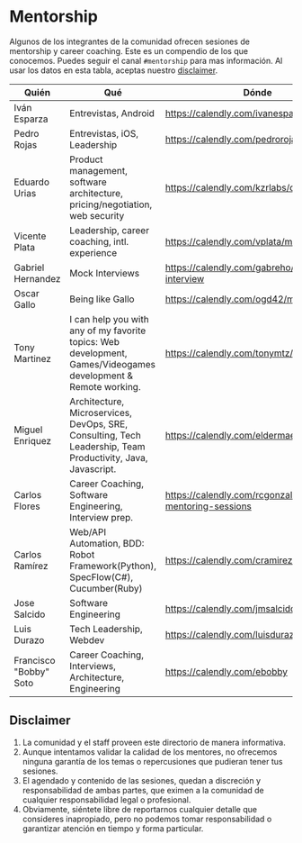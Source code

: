 # Mentorship

Algunos de los integrantes de la comunidad ofrecen sesiones de mentorship y career coaching. Este es un compendio de los que 
conocemos. Puedes seguir el canal `#mentorship` para mas información. Al usar los datos en esta tabla, aceptas nuestro [disclaimer](#disclaimer).

|Quién|Qué|Dónde|Twitter|
|---|---|---|---|
|Iván Esparza|Entrevistas, Android|https://calendly.com/ivanesparza|[@ivanebernal](https://twitter.com/ivanebernal)|
|Pedro Rojas|Entrevistas, iOS, Leadership|https://calendly.com/pedrorojas|[@pitt500](https://twitter.com/pitt500)|
|Eduardo Urias|Product management, software architecture, pricing/negotiation, web security |https://calendly.com/kzrlabs/devz-1-1|[@larsx2](https://twitter.com/larsx2)|
|Vicente Plata|Leadership, career coaching, intl. experience|https://calendly.com/vplata/mentorship|[@xnt](https://twitter.com/xnt)|
|Gabriel Hernandez|Mock Interviews|https://calendly.com/gabreho/mock-interview|[@gabreho](https://twitter.com/gabreho)|
|Oscar Gallo|Being like Gallo|https://calendly.com/ogd42/mentor-day|[@Oscar_GalloG](https://twitter.com/Oscar_GalloG)|
|Tony Martinez|I can help you with any of my favorite topics: Web development, Games/Videogames development & Remote working.|https://calendly.com/tonymtz/mentorship|[@_TonyMtz](https://twitter.com/_TonyMtz)|
|Miguel Enriquez|Architecture, Microservices, DevOps, SRE, Consulting, Tech Leadership, Team Productivity, Java, Javascript.|https://calendly.com/eldermael/mentoria|[@Eldermael](https://twitter.com/eldermael)|
|Carlos Flores|Career Coaching, Software Engineering, Interview prep.|https://calendly.com/rcgonzalezf/devz-mentoring-sessions|[@rcgonzalezf](https://twitter.com/rcgonzalezf)|
|Carlos Ramírez|Web/API Automation, BDD: Robot Framework(Python), SpecFlow(C#), Cucumber(Ruby)|https://calendly.com/cramirez-griego||
|Jose Salcido|Software Engineering|https://calendly.com/jmsalcidoaguilar/1on1|[@jmsalcido](https://twitter.com/jmsalcido)|
|Luis Durazo|Tech Leadership, Webdev|https://calendly.com/luisdurazoa|[@luisdurazoa](https://twitter.com/luisdurazoa)|
|Francisco "Bobby" Soto|Career Coaching, Interviews, Architecture, Engineering|https://calendly.com/ebobby|[@_ebobby](https://twitter.com/_ebobby)|


## Disclaimer

1. La comunidad y el staff proveen este directorio de manera informativa. 
2. Aunque intentamos validar la calidad de los mentores, no ofrecemos ninguna garantía de los temas o repercusiones que pudieran tener tus sesiones. 
3. El agendado y contenido de las sesiones, quedan a discreción y responsabilidad de ambas partes, que eximen a la comunidad de cualquier responsabilidad legal o profesional. 
4. Obviamente, siéntete libre de reportarnos cualquier detalle que consideres inapropiado, pero no podemos tomar responsabilidad o garantizar atención en tiempo y forma particular.

